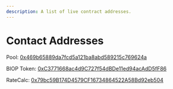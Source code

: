 ```yaml
---
description: A list of live contract addresses.
---
```


# Contact Addresses

Pool: [0x469b65889da7fcd5a121ba8abd589215c769624a](https://etherscan.io/address/0x469b65889da7fcd5a121ba8abd589215c769624a) 

BIOP Token: [0xC3771668ac4d9C727f54dBDe11ed94acAdD5fF86](https://etherscan.io/address/0xC3771668ac4d9C727f54dBDe11ed94acAdD5fF86)

RateCalc: [0x79bc59B174D4579CF16734864522A58Bd92eb504](https://etherscan.io/address/0x79bc59B174D4579CF16734864522A58Bd92eb504)

